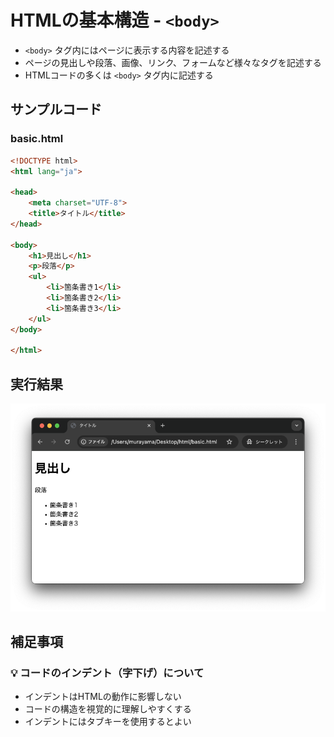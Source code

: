 # HTMLの基本構造 - `<body>`

+ `<body>` タグ内にはページに表示する内容を記述する
+ ページの見出しや段落、画像、リンク、フォームなど様々なタグを記述する
+ HTMLコードの多くは `<body>` タグ内に記述する

## サンプルコード

### basic.html

```html
<!DOCTYPE html>
<html lang="ja">

<head>
    <meta charset="UTF-8">
    <title>タイトル</title>
</head>

<body>
    <h1>見出し</h1>
    <p>段落</p>
    <ul>
        <li>箇条書き1</li>
        <li>箇条書き2</li>
        <li>箇条書き3</li>
    </ul>
</body>

</html>
```

## 実行結果

![実行結果](https://raw.githubusercontent.com/murayama333/md2slide/refs/heads/main/md/html/part1/img/13.png)

## 補足事項

### 💡 コードのインデント（字下げ）について

+ インデントはHTMLの動作に影響しない
+ コードの構造を視覚的に理解しやすくする
+ インデントにはタブキーを使用するとよい
